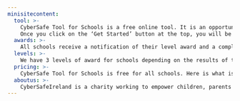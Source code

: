 ```yaml
---
minisitecontent:
  tool: >-
    CyberSafe Tool for Schools is a free online tool. It is an opportunity for you to self-evaluate your school’s level of cybersafety against best practice.
    Once you click on the ‘Get Started’ button at the top, you will be asked to register by email, and you’re good to go! Relative to your school size your dashboard will give you a specific number of leaders, teachers and pupils who must complete the short online survey, which takes no more than 15 minutes. Once the surveys are complete you can submit the results and we do the rest.
  awards: >-
    All schools receive a notification of their level award and a completion certificate. If you want to display your school’s commitment to online safety you can then purchase one of our two CyberSafe Tool forSchools ‘award mark’ packages. Read on for more information.
  levels: >-
    We have 3 levels of award for schools depending on the results of the survey: CyberAware, CyberSmart and CyberChampion. You can display this award mark on your school website, social media channels and other school communication for 12 months. The marks you receive will be dates and in full colour.
  pricing: >-
    CyberSafe Tool for Schools is free for all schools. Here is what is included in each paid package.
  aboutus: >-
    CyberSafeIreland is a charity working to empower children, parents and teachers to navigate the online world safely and responsibly. We call for mandatory online safety and digital literacy education in schools across Ireland and want to establish our CyberSafe Tool for Schools as a national benchmark across primary schools in Ireland.  
---
```

